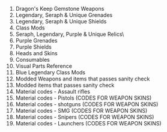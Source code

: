 1. Dragon's Keep Gemstone Weapons
2. Legendary, Seraph & Unique Grenades
3. Legendary, Seraph & Unique Shields
4. Class Mods
5. Seraph, Legendary, Purple & Unique Relics\
6. Purple Grenades
7. Purple Shields
8. Heads and Skins
9. Consumables
10. Visual Parts Reference
11. Blue Legendary Class Mods
12. Modded Weapons and items that passes sanity check
13. Modded items that passes sanity check
14. Material codes - Assault rifles
15. Material codes - Pistols (CODES FOR WEAPON SKINS)
16. Material codes - shotguns (CODES FOR WEAPON SKINS)
17. Material codes - SMG (CODES FOR WEAPON SKINS)
18. Material codes - Snipers (CODES FOR WEAPON SKINS)
19. Material codes - Launchers (CODES FOR WEAPON SKINS)